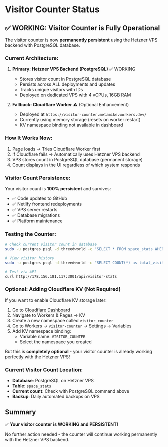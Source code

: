 # Visitor Counter Status

## ✅ WORKING: Visitor Counter is Fully Operational

The visitor counter is now **permanently persistent** using the Hetzner VPS backend with PostgreSQL database.

### Current Architecture:
1. **Primary: Hetzner VPS Backend (PostgreSQL)** ✅ WORKING
   - Stores visitor count in PostgreSQL database
   - Persists across ALL deployments and updates
   - Tracks unique visitors with IDs
   - Deployed on dedicated VPS with 4 vCPUs, 16GB RAM

2. **Fallback: Cloudflare Worker** ⚠️ (Optional Enhancement)
   - Deployed at `https://visitor-counter.metamike.workers.dev/`
   - Currently using memory storage (resets on worker restart)
   - KV namespace binding not available in dashboard

### How It Works Now:
1. Page loads → Tries Cloudflare Worker first
2. If Cloudflare fails → Automatically uses Hetzner VPS backend
3. VPS stores count in PostgreSQL database (permanent storage)
4. Count displays in the UI regardless of which system responds

### Visitor Count Persistence:
Your visitor count is **100% persistent** and survives:
- ✅ Code updates to GitHub
- ✅ Netlify frontend redeployments  
- ✅ VPS server restarts
- ✅ Database migrations
- ✅ Platform maintenance

### Testing the Counter:
```bash
# Check current visitor count in database
sudo -u postgres psql -d threedworld -c "SELECT * FROM space_stats WHERE space_name='main-world';"

# View visitor history
sudo -u postgres psql -d threedworld -c "SELECT COUNT(*) as total_visitors FROM visitors WHERE space_name='main-world';"

# Test via API
curl http://178.156.181.117:3001/api/visitor-stats
```

### Optional: Adding Cloudflare KV (Not Required)
If you want to enable Cloudflare KV storage later:
1. Go to [Cloudflare Dashboard](https://dash.cloudflare.com)
2. Navigate to Workers & Pages → KV
3. Create a new namespace called `visitor_counter`
4. Go to Workers → `visitor-counter` → Settings → Variables
5. Add KV namespace binding:
   - Variable name: `VISITOR_COUNTER`
   - Select the namespace you created

But this is **completely optional** - your visitor counter is already working perfectly with the Hetzner VPS!

### Current Visitor Count Location:
- **Database**: PostgreSQL on Hetzner VPS
- **Table**: `space_stats`
- **Current count**: Check with PostgreSQL command above
- **Backup**: Daily automated backups on VPS

## Summary
✅ **Your visitor counter is WORKING and PERSISTENT!**

No further action needed - the counter will continue working permanently with the Hetzner VPS backend.